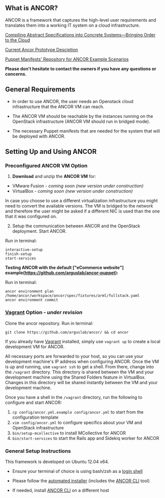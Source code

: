 ## What is ANCOR?

ANCOR is a framework that captures the high-level user requirements and translates them into a working IT system on a cloud infrastructure.

[Compiling Abstract Specifications into Concrete Systems—Bringing Order to the Cloud](https://www.usenix.org/conference/lisa14/conference-program/presentation/unruh)

[Current Ancor Prototype Desciption ](https://dl.dropboxusercontent.com/u/88202830/ANCORAll-in-one.pdf)

[Puppet Manifests' Repository for ANCOR Example Scenarios](https://github.com/arguslab/ancor-puppet)

**Please don't hesitate to contact the owners if you have any questions or concerns.**

## General Requirements

- In order to use ANCOR, the user needs an Openstack cloud infrastructure that the ANCOR VM can reach.

- The ANCOR VM should be reachable by the instances running on the OpenStack infrastructure (ANCOR VM should run in bridged mode).

- The necessary Puppet manifests that are needed for the system that will be deployed with ANCOR.


## Setting Up and Using ANCOR

### Preconfigured ANCOR VM Option

1. **Download** and unzip the **ANCOR VM** for:
  - VMware Fusion - *coming soon (new version under construction)* 
  - VirtualBox - *coming soon (new version under construction)*

  In case you choose to use a different virtualization infrastructure you might need to convert the available versions. The VM is bridged to the network and therefore the user might be asked if a different NIC is used than the one that it was configured on.

2. Setup the communication between ANCOR and the OpenStack deployment. Start ANCOR. 

  Run in terminal:
  ```
  interactive-setup 
  finish-setup 
  start-services 
  ```  

**Testing ANCOR with the default ["eCommerce website"] example(https://github.com/arguslab/ancor-puppet):**

  Run in terminal:
  ```
  ancor environment plan /home/ancor/workspace/ancor/spec/fixtures/arml/fullstack.yaml
  ancor environment commit
  ```

### [Vagrant](http://www.vagrantup.com/) Option - *under revision*

Clone the ancor repository. Run in terminal:
```
git clone https://github.com/arguslab/ancor/ && cd ancor
```

If you already have [Vagrant](http://www.vagrantup.com/) installed, simply use `vagrant up` to create
a local development VM for ANCOR.

All necessary ports are forwarded to your host, so you can use your development machine's IP address when
configuring ANCOR. Once the VM is up and running, use `vagrant ssh` to get a shell. From there, change into
the `/vagrant` directory. This directory is shared between the VM and your development machine using the
Shared Folders feature in VirtualBox. Changes in this directory will be shared instantly between the VM
and your development machine.

Once you have a shell in the `/vagrant` directory, run the following to configure and start ANCOR:

1. `cp config/ancor.yml.example config/ancor.yml` to start from the configuration template
2. `vim config/ancor.yml` to configure specifics about your VM and OpenStack infrastructure
3. `bin/setup-mcollective` to install MCollective for ANCOR
4. `bin/start-services` to start the Rails app and Sidekiq worker for ANCOR

### General Setup Instructions
This framework is developed on Ubuntu 12.04 x64.

- Ensure your terminal of choice is using bash/zsh as a [login shell](https://rvm.io/support/faq)

- Please follow the [automated installer](https://github.com/arguslab/ancor-environment) (includes the [ANCOR CLI](https://github.com/arguslab/ancor-cli) tool)

- If needed, install [ANCOR CLI](https://github.com/arguslab/ancor-cli) on a different host
